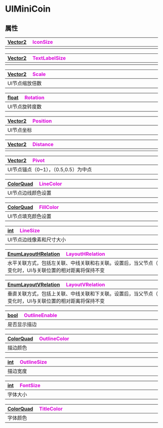 # UIMiniCoin

## 属性

|<div style="width:700px">[Vector2](/Api/DataType/Vector2.md) &emsp;<font color="dd00dd">IconSize</font></div>|
|:---|
||

|<div style="width:700px">[Vector2](/Api/DataType/Vector2.md) &emsp;<font color="dd00dd">TextLabelSize</font></div>|
|:---|
||

|<div style="width:700px">[Vector2](/Api/DataType/Vector2.md) &emsp;<font color="dd00dd">Scale</font></div>|
|:---|
|UI节点缩放倍数|

|<div style="width:700px">[float](/Api/DataType/Number.md) &emsp;<font color="dd00dd">Rotation</font></div>|
|:---|
|UI节点旋转度数|

|<div style="width:700px">[Vector2](/Api/DataType/Vector2.md) &emsp;<font color="dd00dd">Position</font></div>|
|:---|
|UI节点坐标|

|<div style="width:700px">[Vector2](/Api/DataType/Vector2.md) &emsp;<font color="dd00dd">Distance</font></div>|
|:---|
||

|<div style="width:700px">[Vector2](/Api/DataType/Vector2.md) &emsp;<font color="dd00dd">Pivot</font></div>|
|:---|
|UI节点锚点（0~1），（0.5,0.5）为中点|

|<div style="width:700px">[ColorQuad](/Api/DataType/ColorQuad.md) &emsp;<font color="dd00dd">LineColor</font></div>|
|:---|
|UI节点边线颜色设置|

|<div style="width:700px">[ColorQuad](/Api/DataType/ColorQuad.md) &emsp;<font color="dd00dd">FillColor</font></div>|
|:---|
|UI节点填充颜色设置|

|<div style="width:700px">[int](/Api/DataType/Number.md) &emsp;<font color="dd00dd">LineSize</font></div>|
|:---|
|UI节点边线像素和尺寸大小|

|<div style="width:700px">[EnumLayoutHRelation](/Api/Enums/EnumLayoutHRelation.md) &emsp;<font color="dd00dd">LayoutHRelation</font></div>|
|:---|
|水平关联方式，包括左关联、中线关联和右关联。设置后，当父节点（若父节点为UIRoot则为屏幕）变化时，UI与关联位置的相对距离将保持不变|

|<div style="width:700px">[EnumLayoutVRelation](/Api/Enums/EnumLayoutVRelation.md) &emsp;<font color="dd00dd">LayoutVRelation</font></div>|
|:---|
|垂直关联方式，包括上关联、中线关联和下关联。设置后，当父节点（若父节点为UIRoot则为屏幕）变化时，UI与关联位置的相对距离将保持不变|

|<div style="width:700px">[bool](/Api/DataType/Bool.md) &emsp;<font color="dd00dd">OutlineEnable</font></div>|
|:---|
|是否显示描边|

|<div style="width:700px">[ColorQuad](/Api/DataType/ColorQuad.md) &emsp;<font color="dd00dd">OutlineColor</font></div>|
|:---|
|描边颜色|

|<div style="width:700px">[int](/Api/DataType/Number.md) &emsp;<font color="dd00dd">OutlineSize</font></div>|
|:---|
|描边宽度|

|<div style="width:700px">[int](/Api/DataType/Number.md) &emsp;<font color="dd00dd">FontSize</font></div>|
|:---|
|字体大小|

|<div style="width:700px">[ColorQuad](/Api/DataType/ColorQuad.md) &emsp;<font color="dd00dd">TitleColor</font></div>|
|:---|
|字体颜色|

